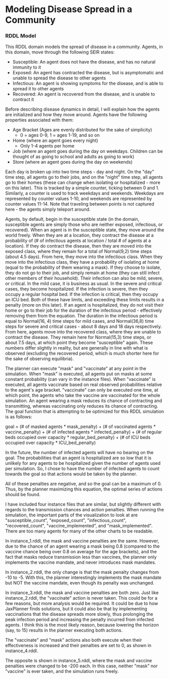 # Modeling Disease Spread in a Community

### RDDL Model

This RDDL domain models the spread of disease in a community. Agents, in this domain, move through the following SEIR states:

 - Susceptible: An agent does not have the disease, and has no natural immunity to it
 - Exposed: An agent has contracted the disease, but is asymptomatic and unable to spread the disease to other agents
 - Infectious: An agent is showing symptoms for the disease, and is able to spread it to other agents
 - Recovered: An agent is recovered from the disease, and is unable to contract it

Before describing disease dynamics in detail, I will explain how the agents are initialized and how they move around. Agents have the following properties associated with them:

 - Age Bracket (Ages are evenly distributed for the sake of simplicity)
     - 0 = ages 0-9, 1 = ages 1-19, and so on
 - Home (where an agent goes every night)
	 - Only 1-4 agents per home
 - Job (where an agent goes during the day on weekdays. Children can be thought of as going to school and adults as going to work)
 - Store (where an agent goes during the day on weekends)

Each day is broken up into two time steps - day and night. On the "day" time step, all agents go to their jobs, and on the "night" time step, all agents go to their homes (these can change when isolating or hospitalized - more on this later). This is tracked by a simple counter, ticking between 0 and 1. Similarly, a counter is used to track weekdays and weekends. Weekdays are represented by counter values 1-10, and weekends are represented by counter values 11-14. Note that traveling between points is not captured here - the agents simply teleport around.

Agents, by default, begin in the susceptible state (in the domain, susceptible agents are simply those who are neither exposed, infectious, or recovered). When an agent is in the susceptible state, they move around the world freely. When they are at a location, they contract the disease at a probability of (# of infectious agents at location / total # of agents at a location). If they do contract the disease, then they are moved into the exposed class, where they remain for a total of Normal(9,2) time steps (about 4.5 days). From here, they move into the infectious class. When they move into the infectious class, they have a probability of isolating at home (equal to the probability of them wearing a mask). If they choose to isolate, they do not go to their job, and simply remain at home (they can still infect other members of their household). Their infection can also be mild, severe, or critical. In the mild case, it is business as usual. In the severe and critical cases, they become hospitalized. If the infection is severe, then they occupy a regular hospital bed. If the infection is critical, then they occupy an ICU bed. Both of these have limits, and exceeding these limits results in a penalty (more on this later). If an agent is hospitalized, they do not visit their home or go to their job for the duration of the infectious period - effectively removing them from the equation. The duration in the infectious period is equal to Normal(16, 4) time steps for mild cases, and Normal(36,8) time steps for severe and critical cases - about 8 days and 18 days respectively. From here, agents move into the recovered class, where they are unable to contract the disease. They remain here for Normal(15,3) time steps, or about 7.5 days, at which point they become "susceptible" again. These numbers differ slightly in reality, but are generally in line with what is observed (excluding the recovered period, which is much shorter here for the sake of observing equilibria). 

The planner can execute "mask" and "vaccinate" at any point in the simulation. When "mask" is executed, all agents put on masks at some constant probability (can vary in the instance files). When "vaccinate" is executed, all agents vaccinate based on real observed probabilities relative to the agent's age bracket. "vaccinate" can only be executed one time, at which point, the agents who take the vaccine are vaccinated for the whole simulation. An agent wearing a mask reduces its chance of contracting and transmitting, whereas vaccinating only reduces its chance of contracting. The goal function that is attempting to be optimized for this RDDL simulation is as follows:

goal = (# of masked agents * mask_penalty) 
		   + (# of vaccinated agents * vaccine_penalty) 
          + (# of infected agents * infected_penalty)
          + (# of regular beds occupied over capacity * regular_bed_penalty)
          + (# of ICU beds occupied over capacity * ICU_bed_penalty)

In the future, the number of infected agents will have no bearing on the goal. The probabilities that an agent is hospitalized are so low that it is unlikely for any agents to be hospitalized given the number of agents used per simulation. So, I chose to have the number of infected agents to count towards the goal so that actions would be taken by the planner.

All of these penalties are negative, and so the goal can be a maximum of 0. Thus, by the planner maximizing this equation, the optimal series of actions should be found.

I have included four instance files that are similar, but slightly different with regards to the transmission chances and action penalties. When running the simulation, the important parts of the visualization to look at are "susceptible_count", "exposed_count", "infectious_count", "recovered_count", "vaccine_implemented", and "mask_implemented". There are too many agents for many of the other charts to be readable.

In instance_1.rddl, the mask and vaccine penalties are the same. However, due to the chance of an agent wearing a mask being 0.8 (compared to the vaccine chance being over 0.8 on average for the age brackets), and the fact that masks reduce transmission less than vaccines, the planner only implements the vaccine mandate, and never introduces mask mandates.

In instance_2.rddl, the only change is that the mask penalty changes from -10 to -5. With this, the planner interestingly implements the mask mandate but NOT the vaccine mandate, even though its penalty was unchanged.

In instance_3.rddl, the mask and vaccine penalties are both zero. Just like instance_2.rddl, the "vaccinate" action is never taken. This could be for a few reasons, but more analysis would be required. It could be due to how JaxPlanner finds solutions, but it could also be that by implementing vaccinations that the disease spreads more slowly, thus prolonging the peak infection period and increasing the penalty incurred from infected agents. I think this is the most likely reason, because lowering the horizon (say, to 15) results in the planner executing both actions.

The "vaccinate" and "mask" actions also both execute when their effectiveness is increased and their penalties are set to 0, as shown in instance_4.rddl.

The opposite is shown in instance_5.rddl, where the mask and vaccine penalties were changed to be -200 each. In this case, neither "mask" nor "vaccine" is ever taken, and the simulation runs freely.
